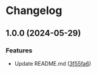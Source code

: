 # Changelog

## 1.0.0 (2024-05-29)


### Features

* Update README.md ([3f55fa6](https://github.com/lsaudon/lilo/commit/3f55fa6ec2b494c561704bc1d76739416ccbfa31))
